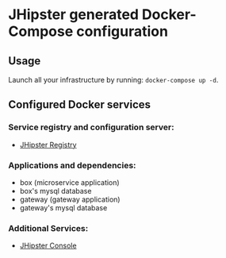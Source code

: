 # JHipster generated Docker-Compose configuration

## Usage

Launch all your infrastructure by running: `docker-compose up -d`.

## Configured Docker services

### Service registry and configuration server:

- [JHipster Registry](http://localhost:8761)

### Applications and dependencies:

- box (microservice application)
- box's mysql database
- gateway (gateway application)
- gateway's mysql database

### Additional Services:

- [JHipster Console](http://localhost:5601)
